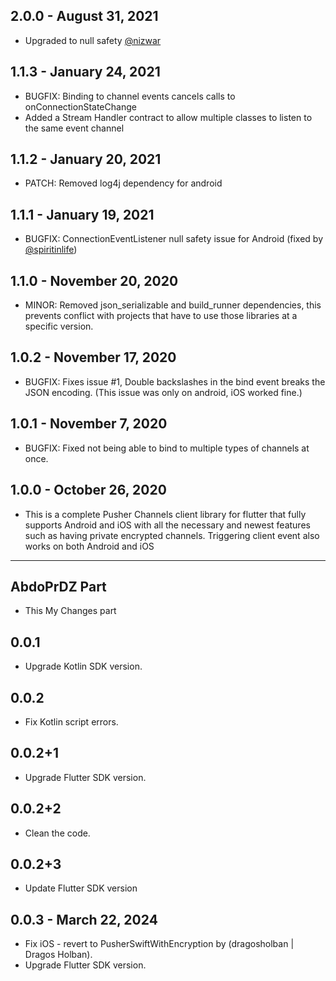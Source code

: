 ## 2.0.0 - August 31, 2021

- Upgraded to null safety [@nizwar](https://github.com/nizwar)

## 1.1.3 - January 24, 2021

- BUGFIX: Binding to channel events cancels calls to onConnectionStateChange
- Added a Stream Handler contract to allow multiple classes to listen to the same event channel

## 1.1.2 - January 20, 2021

- PATCH: Removed log4j dependency for android

## 1.1.1 - January 19, 2021

- BUGFIX: ConnectionEventListener null safety issue for Android (fixed by [@spiritinlife](https://github.com/spiritinlife))

## 1.1.0 - November 20, 2020

- MINOR: Removed json_serializable and build_runner dependencies, this prevents conflict with projects that have to use those libraries at a specific version.

## 1.0.2 - November 17, 2020

- BUGFIX: Fixes issue #1, Double backslashes in the bind event breaks the JSON encoding. (This issue was only on android, iOS worked fine.)

## 1.0.1 - November 7, 2020

- BUGFIX: Fixed not being able to bind to multiple types of channels at once.

## 1.0.0 - October 26, 2020

- This is a complete Pusher Channels client library for flutter that fully supports Android and iOS with all the necessary and newest features such as having private encrypted channels. Triggering client event also works on both Android and iOS

---

## AbdoPrDZ Part

- This My Changes part

## 0.0.1

- Upgrade Kotlin SDK version.

## 0.0.2

- Fix Kotlin script errors.

## 0.0.2+1

- Upgrade Flutter SDK version.

## 0.0.2+2

- Clean the code.

## 0.0.2+3

- Update Flutter SDK version

## 0.0.3 - March 22, 2024

- Fix iOS - revert to PusherSwiftWithEncryption by (dragosholban | Dragos Holban).
- Upgrade Flutter SDK version.
